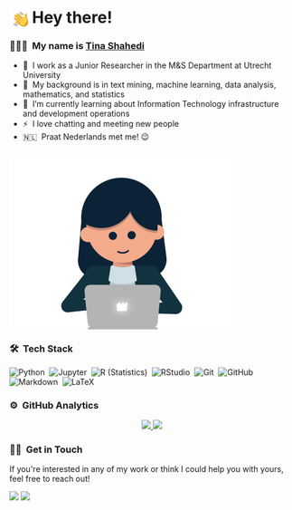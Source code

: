 <!-- **tina-shahedi/tina-shahedi** is a ✨ _special_ ✨ repository because its `README.md` (this file) appears on your GitHub profile. -->

# Hey there! <img alt="Hello" src="./assets/Hand%20Wave.gif" width='40' align="left"/>

### 👨🏻‍💻 &nbsp;My name is [Tina Shahedi](https://tina-shahedi.github.io/)
  
- 🔭 &nbsp;I work as a Junior Researcher in the M&S Department at Utrecht University
- 🦾 &nbsp;My background is in text mining, machine learning, data analysis, mathematics, and statistics 
- 🌱 &nbsp;I’m currently learning about Information Technology infrastructure and development operations
- ⚡ &nbsp;I love chatting and meeting new people
- 🇳🇱 &nbsp;Praat Nederlands met me! 😉

<br>
<img alt="girl" src="https://raw.githubusercontent.com/tina-shahedi/tina-shahedi/master/assets/girl.gif" width="400" align="center"/>
<br>



### 🛠 &nbsp;Tech Stack

![Python](https://img.shields.io/badge/-Python-05122A?style=flat&logo=python)&nbsp;
![Jupyter](https://img.shields.io/badge/-Jupyter-05122A?style=flat&logo=Jupyter)&nbsp;
![R (Statistics)](https://img.shields.io/badge/-R-05122A?style=flat&logo=R&logoColor=276DC3)&nbsp;
![RStudio](https://img.shields.io/badge/-RStudio-05122A?style=flat&logo=rstudio)&nbsp;
![Git](https://img.shields.io/badge/-Git-05122A?style=flat&logo=git)&nbsp;
![GitHub](https://img.shields.io/badge/-GitHub-05122A?style=flat&logo=github)&nbsp;
![Markdown](https://img.shields.io/badge/-Markdown-05122A?style=flat&logo=markdown)&nbsp;
![LaTeX](https://img.shields.io/badge/-LaTeX-05122A?logo=LaTeX)&nbsp;

<!-- <br>
<img alt="Flow" src="https://raw.githubusercontent.com/tina-shahedi/tina-shahedi/master/assets/flow.gif" width="1000" align="center"/>
<br> -->

### ⚙️ &nbsp;GitHub Analytics

<p align="center">
<a href="https://github.com/tina-shahedi">
  <img height="180em" src="https://github-readme-stats-eight-theta.vercel.app/api?username=tina-shahedi&show_icons=true&theme=default&include_all_commits=true&count_private=true"/>
  <img height="180em" src="https://github-readme-stats-eight-theta.vercel.app/api/top-langs/?username=tina-shahedi&layout=compact&langs_count=8&theme=default"/>
</a>
</p>

### 🤝🏻 &nbsp;Get in Touch

If you're interested in any of my work or think I could help you with yours, feel free to reach out!

<p align="center">
  
<a href="mailto:t.shahedi@uu.nl"><img src="https://img.shields.io/badge/-t.shahedi@uu.nl-D14836?style=flat&logo=feather&logoColor=white"/></a>&nbsp;<a href="https://github.com/tina-shahedi?tab=followers"><img src="https://img.shields.io/github/followers/tina-shahedi.svg?style=social&label=Follow&maxAge=2592000"/></a>

</p>


